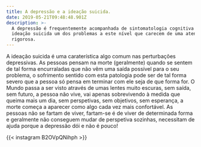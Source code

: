 ```yaml
---
title: A depressão e a ideação suicida.
date: 2019-05-21T09:48:48.901Z
description: >-
  A depressão é frequentemente acompanhada de sintomatologia cognitiva , sendo a
  ideação suicida um dos problemas a este nível que carecem de uma atenção
  rigorosa.
---
```

A ideação suicida é uma caraterística algo comum nas perturbações depressivas. As pessoas pensam na morte (geralmente) quando se sentem de tal forma encurraladas que não vêm uma saída possível para o seu problema, o sofrimento sentido com esta patologia pode ser de tal forma severo que a pessoa só pensa em terminar com ele seja de que forma for. O Mundo passa a ser visto através de umas lentes muito escuras, sem saída, sem futuro, a pessoa não vive, vai apenas sobrevivendo à medida que queima mais um dia, sem perspetivas, sem objetivos, sem esperança, a morte começa a aparecer como algo cada vez mais confortável. As pessoas não se fartam de viver, fartam-se é de viver de determinada forma e geralmente não conseguem mudar de perspetiva sozinhas, necessitam de ajuda porque a depressão dói e não é pouco!



{{< instagram B2OVpQNihph >}}
